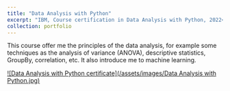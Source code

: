 ```yaml
---
title: "Data Analysis with Python"
excerpt: "IBM, Course certification in Data Analysis with Python, 2022<br/><img src='../assets/images/Data Analysis with Python.jpg' width='500' height='300'>"
collection: portfolio
---
```


This course offer me the principles of the data analysis, for example some techniques as the analysis of variance (ANOVA), descriptive statistics, GroupBy, correlation, etc. It also introduce me to machine learning.

<a href="https://courses.cognitiveclass.ai/certificates/8a16c475fda443d79606cc5c8897d74f">![Data Analysis with Python certificate](/assets/images/Data Analysis with Python.jpg)<a/>
